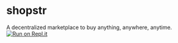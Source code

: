 # shopstr
A decentralized marketplace to buy anything, anywhere, anytime.
[![Run on Repl.it](https://replit.com/badge/github/calvadev/shopstr)](https://replit.com/new/github/calvadev/shopstr)
